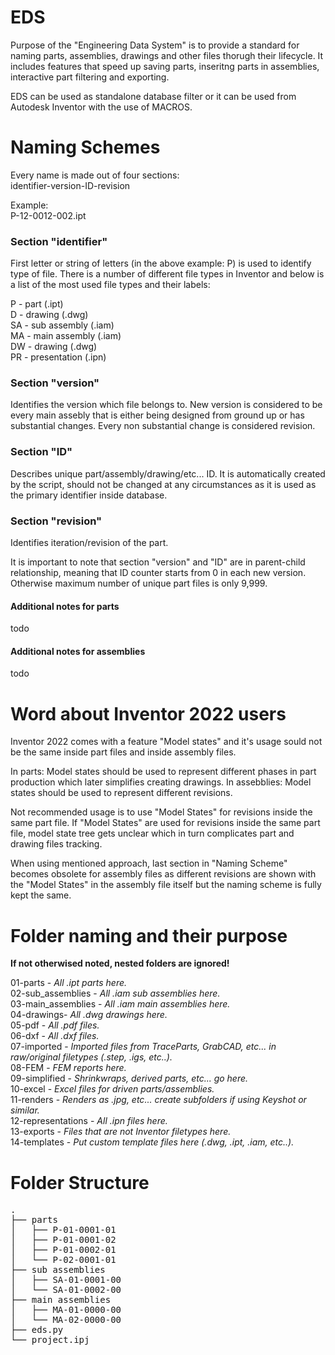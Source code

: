 # EDS
Purpose of the "Engineering Data System" is to provide a standard for naming parts, assemblies, drawings and other files thorugh their lifecycle. It includes features that speed up saving parts, inseritng parts in assemblies, interactive part filtering and exporting.

EDS can be used as standalone database filter or it can be used from Autodesk Inventor with the use of MACROS.

# Naming Schemes
Every name is made out of four sections:</br>
identifier-version-ID-revision</br>

Example:</br>
P-12-0012-002.ipt

### Section "identifier"
First letter or string of letters (in the above example: P) is used to identify type of file. There is a number of different file types in Inventor and below is a list of the most used file types and their labels:

P	-	part (.ipt)</br>
D	-	drawing (.dwg)</br>
SA	-	sub assembly (.iam)</br>
MA	-	main assembly (.iam)</br>
DW	-	drawing (.dwg)</br>
PR	-	presentation (.ipn)</br>

### Section "version"
Identifies the version which file belongs to. New version is considered to be every main assebly that is either being designed from ground up or has substantial changes. Every non substantial change is considered revision.

### Section "ID"
Describes unique part/assembly/drawing/etc... ID. It is automatically created by the script, should not be changed at any circumstances as it is used as the primary identifier inside database.

### Section "revision"
Identifies iteration/revision of the part.

It is important to note that section "version" and "ID" are in parent-child relationship, meaning that ID counter starts from 0 in each new version. Otherwise maximum number of unique part files is only 9,999.

#### Additional notes for parts
todo
#### Additional notes for assemblies 
todo

# Word about Inventor 2022 users
Inventor 2022 comes with a feature "Model states" and it's usage sould not be the same inside part files and inside assembly files. 

In parts:	Model states should be used to represent different phases in part production which later simplifies creating drawings. 
In assebblies:	Model states should be used to represent different revisions.

Not recommended usage is to use "Model States" for revisions inside the same part file. If "Model States" are used for revisions inside the same part file, model state tree gets unclear which in turn complicates part and drawing files tracking. 

When using mentioned approach, last section in "Naming Scheme" becomes obsolete for assembly files as different revisions are shown with the "Model States" in the assembly file itself but the naming scheme is fully kept the same.

# Folder naming and their purpose

<strong>If not otherwised noted, nested folders are ignored!</strong>

01-parts - <em>All .ipt parts here.</em><br>
02-sub_assemblies - <em>All .iam sub assemblies here.</em><br>
03-main_assemblies - <em>All .iam main assemblies here.</em><br>
04-drawings- <em>All .dwg drawings here.</em><br>
05-pdf - <em>All .pdf files.</em><br>
06-dxf - <em>All .dxf files.</em><br>
07-imported - <em>Imported files from TraceParts, GrabCAD, etc...  in raw/original filetypes (.step, .igs, etc..).</em><br>
08-FEM - <em>FEM reports here.</em><br>
09-simplified - <em>Shrinkwraps, derived parts, etc... go here.</em><br>
10-excel - <em>Excel files for driven parts/assemblies.</em><br>
11-renders - <em>Renders as .jpg, etc... create subfolders if using Keyshot or similar.</em><br>
12-representations - <em>All .ipn files here.</em><br>
13-exports - <em>Files that are not Inventor filetypes here.</em><br>
14-templates - <em>Put custom template files here (.dwg, .ipt, .iam, etc..).</em><br>

# Folder Structure
<pre>
.
├── parts
│   ├── P-01-0001-01 
│   ├── P-01-0001-02
│   ├── P-01-0002-01 
│   └── P-02-0001-01 
├── sub assemblies
│   ├── SA-01-0001-00
│   └── SA-01-0002-00
├── main assemblies
│   ├── MA-01-0000-00
│   └── MA-02-0000-00
├── eds.py 
└── project.ipj
</pre>
